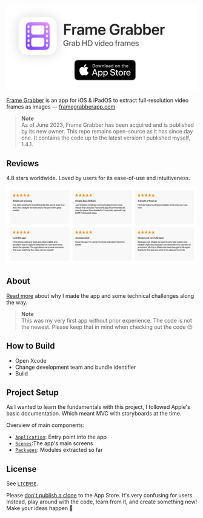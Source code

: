 <p align="center">
    <a href="https://web.archive.org/web/20230525192529/https://apps.apple.com/app/frame-grabber/id1434703541">
        <img src="design/banner.png" alt="App Store banner">
    </a>
</p>

[Frame Grabber](https://framegrabberapp.com) is an app for iOS & iPadOS to extract full-resolution video frames as images — [framegrabberapp.com](https://framegrabberapp.com)


> **Note**  
> As of June 2023, Frame Grabber has been acquired and is published by its new owner. This repo remains open-source as it has since day one. It contains the code up to the latest version I published myself, 1.4.1.

## Reviews

4.8 stars worldwide. Loved by users for its ease-of-use and intuitiveness.

<p align="center">
    <a href="https://apps.apple.com/app/frame-grabber/id1434703541">
        <img src="design/banner-reviews.png" alt="App Store reviews">
    </a>
</p>

## About

[Read more](./docs/about.md) about why I made the app and some technical challenges along the way.

> **Note**  
> This was my very first app without prior experience. The code is not the newest. Please keep that in mind when checking out the code 😉 


## How to Build

- Open Xcode
- Change development team and bundle identifier
- Build

## Project Setup


As I wanted to learn the fundamentals with this project, I followed Apple's basic documentation. Which meant MVC with storyboards at the time.

Overview of main components:
- [`Application`](Frame%20Grabber/Application): Entry point into the app
- [`Scenes`](Frame%20Grabber/Scenes):The app's main screens
- [`Packages`](Frame%20Grabber/Packages): Modules extracted so far


## License

See [`LICENSE`](LICENSE).

Please [don't publish a clone](https://github.com/arthurhammer/FrameGrabber/issues/5) to the App Store. It's very confusing for users.
Instead, play around with the code, learn from it, and create something new! Make your ideas happen 🤗
